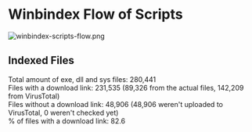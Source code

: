 # Winbindex Flow of Scripts

![winbindex-scripts-flow.png](winbindex-scripts-flow.png)

## Indexed Files

<!--FileStats-->
Total amount of exe, dll and sys files: 280,441  
Files with a download link: 231,535 (89,326 from the actual files, 142,209 from VirusTotal)  
Files without a download link: 48,906 (48,906 weren't uploaded to VirusTotal, 0 weren't checked yet)  
% of files with a download link: 82.6  
<!--/FileStats-->

